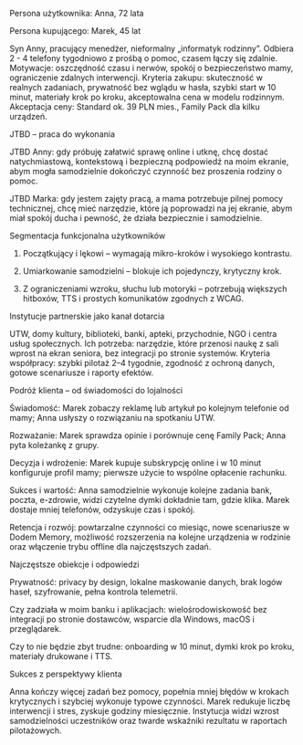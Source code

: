 Persona użytkownika:  Anna, 72 lata

Persona kupującego:  Marek, 45 lat

 Syn Anny, pracujący menedżer, nieformalny „informatyk rodzinny”. Odbiera 2 - 4 telefony tygodniowo z prośbą o pomoc, czasem łączy się zdalnie. Motywacje: oszczędność czasu i nerwów, spokój o bezpieczeństwo mamy, ograniczenie zdalnych interwencji. Kryteria zakupu: skuteczność w realnych zadaniach, prywatność bez wglądu w hasła, szybki start w 10 minut, materiały krok po kroku, akceptowalna cena w modelu rodzinnym. Akceptacja ceny: Standard ok. 39 PLN mies., Family Pack dla kilku urządzeń.

JTBD – praca do wykonania

 JTBD Anny: gdy próbuję załatwić sprawę online i utknę, chcę dostać natychmiastową, kontekstową i bezpieczną podpowiedź na moim ekranie, abym mogła samodzielnie dokończyć czynność bez proszenia rodziny o pomoc.

 JTBD Marka: gdy jestem zajęty pracą, a mama potrzebuje pilnej pomocy technicznej, chcę mieć narzędzie, które ją poprowadzi na jej ekranie, abym miał spokój ducha i pewność, że działa bezpiecznie i samodzielnie.

Segmentacja funkcjonalna użytkowników

1.	Początkujący i lękowi – wymagają mikro-kroków i wysokiego kontrastu.

2.	Umiarkowanie samodzielni – blokuje ich pojedynczy, krytyczny krok.

3.	Z ograniczeniami wzroku, słuchu lub motoryki – potrzebują większych hitboxów, TTS i prostych komunikatów zgodnych z WCAG.

Instytucje partnerskie jako kanał dotarcia

 UTW, domy kultury, biblioteki, banki, apteki, przychodnie, NGO i centra usług społecznych. Ich potrzeba: narzędzie, które przenosi naukę z sali wprost na ekran seniora, bez integracji po stronie systemów. Kryteria współpracy: szybki pilotaż 2–4 tygodnie, zgodność z ochroną danych, gotowe scenariusze i raporty efektów.

Podróż klienta – od świadomości do lojalności

 Świadomość: Marek zobaczy reklamę lub artykuł po kolejnym telefonie od mamy; Anna usłyszy o rozwiązaniu na spotkaniu UTW.

 Rozważanie: Marek sprawdza opinie i porównuje cenę Family Pack; Anna pyta koleżankę z grupy.

 Decyzja i wdrożenie: Marek kupuje subskrypcję online i w 10 minut konfiguruje profil mamy; pierwsze użycie to wspólne opłacenie rachunku.

 Sukces i wartość: Anna samodzielnie wykonuje kolejne zadania bank, poczta, e-zdrowie, widzi czytelne dymki dokładnie tam, gdzie klika. Marek dostaje mniej telefonów, odzyskuje czas i spokój.

 Retencja i rozwój: powtarzalne czynności co miesiąc, nowe scenariusze w Dodem Memory, możliwość rozszerzenia na kolejne urządzenia w rodzinie oraz włączenie trybu offline dla najczęstszych zadań.

Najczęstsze obiekcje i odpowiedzi

 Prywatność: privacy by design, lokalne maskowanie danych, brak logów haseł, szyfrowanie, pełna kontrola telemetrii.

 Czy zadziała w moim banku i aplikacjach: wielośrodowiskowość bez integracji po stronie dostawców, wsparcie dla Windows, macOS i przeglądarek.

 Czy to nie będzie zbyt trudne: onboarding w 10 minut, dymki krok po kroku, materiały drukowane i TTS.

Sukces z perspektywy klienta

 Anna kończy więcej zadań bez pomocy, popełnia mniej błędów w krokach krytycznych i szybciej wykonuje typowe czynności. Marek redukuje liczbę interwencji i stres, zyskuje godziny miesięcznie. Instytucja widzi wzrost samodzielności uczestników oraz twarde wskaźniki rezultatu w raportach pilotażowych.
